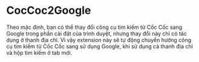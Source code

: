 # CocCoc2Google

Theo mặc định, bạn có thể thay đổi công cụ tìm kiếm từ Cốc Cốc sang Google trong phần cài đặt của trình duyệt, nhưng thay đổi này chỉ có tác dụng ở thanh địa chỉ. Vì vậy extension này sẽ tự động chuyển hướng công cụ tìm kiếm từ Cốc Cốc sang sử dụng Google, khi sử dụng cả thanh địa chỉ và hộp tìm kiếm ở tab mới.
